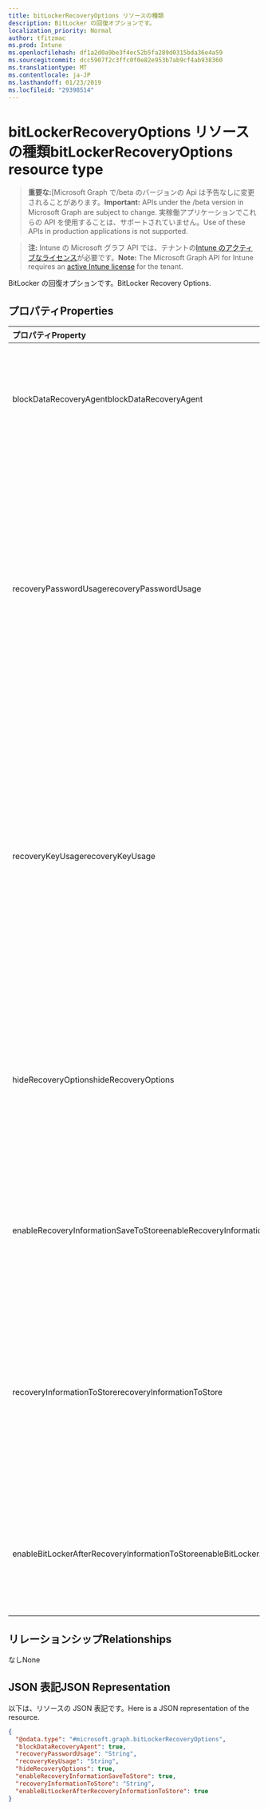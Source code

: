 ```yaml
---
title: bitLockerRecoveryOptions リソースの種類
description: BitLocker の回復オプションです。
localization_priority: Normal
author: tfitzmac
ms.prod: Intune
ms.openlocfilehash: df1a2d0a9be3f4ec52b5fa289d0315bda36e4a59
ms.sourcegitcommit: dcc5907f2c3ffc0f0e82e953b7ab9cf4ab938360
ms.translationtype: MT
ms.contentlocale: ja-JP
ms.lasthandoff: 01/23/2019
ms.locfileid: "29398514"
---
```

# <a name="bitlockerrecoveryoptions-resource-type"></a><span data-ttu-id="8cc51-103">bitLockerRecoveryOptions リソースの種類</span><span class="sxs-lookup"><span data-stu-id="8cc51-103">bitLockerRecoveryOptions resource type</span></span>

> <span data-ttu-id="8cc51-104">**重要な:**[Microsoft Graph で/beta のバージョンの Api は予告なしに変更されることがあります。</span><span class="sxs-lookup"><span data-stu-id="8cc51-104">**Important:** APIs under the /beta version in Microsoft Graph are subject to change.</span></span> <span data-ttu-id="8cc51-105">実稼働アプリケーションでこれらの API を使用することは、サポートされていません。</span><span class="sxs-lookup"><span data-stu-id="8cc51-105">Use of these APIs in production applications is not supported.</span></span>

> <span data-ttu-id="8cc51-106">**注:** Intune の Microsoft グラフ API では、テナントの[Intune のアクティブなライセンス](https://go.microsoft.com/fwlink/?linkid=839381)が必要です。</span><span class="sxs-lookup"><span data-stu-id="8cc51-106">**Note:** The Microsoft Graph API for Intune requires an [active Intune license](https://go.microsoft.com/fwlink/?linkid=839381) for the tenant.</span></span>

<span data-ttu-id="8cc51-107">BitLocker の回復オプションです。</span><span class="sxs-lookup"><span data-stu-id="8cc51-107">BitLocker Recovery Options.</span></span>

## <a name="properties"></a><span data-ttu-id="8cc51-108">プロパティ</span><span class="sxs-lookup"><span data-stu-id="8cc51-108">Properties</span></span>
|<span data-ttu-id="8cc51-109">プロパティ</span><span class="sxs-lookup"><span data-stu-id="8cc51-109">Property</span></span>|<span data-ttu-id="8cc51-110">型</span><span class="sxs-lookup"><span data-stu-id="8cc51-110">Type</span></span>|<span data-ttu-id="8cc51-111">説明</span><span class="sxs-lookup"><span data-stu-id="8cc51-111">Description</span></span>|
|:---|:---|:---|
|<span data-ttu-id="8cc51-112">blockDataRecoveryAgent</span><span class="sxs-lookup"><span data-stu-id="8cc51-112">blockDataRecoveryAgent</span></span>|<span data-ttu-id="8cc51-113">Boolean</span><span class="sxs-lookup"><span data-stu-id="8cc51-113">Boolean</span></span>|<span data-ttu-id="8cc51-114">回復エージェントの証明書ベースのデータをブロックするかどうかを示します。</span><span class="sxs-lookup"><span data-stu-id="8cc51-114">Indicates whether to block certificate-based data recovery agent.</span></span>|
|<span data-ttu-id="8cc51-115">recoveryPasswordUsage</span><span class="sxs-lookup"><span data-stu-id="8cc51-115">recoveryPasswordUsage</span></span>|[<span data-ttu-id="8cc51-116">configurationUsage</span><span class="sxs-lookup"><span data-stu-id="8cc51-116">configurationUsage</span></span>](../resources/intune-deviceconfig-configurationusage.md)|<span data-ttu-id="8cc51-117">ユーザーの許可または固定の 48 桁の回復パスワードを生成するために必要なのかどうか、またはシステム ディスクを示します。</span><span class="sxs-lookup"><span data-stu-id="8cc51-117">Indicates whether users are allowed or required to generate a 48-digit recovery password for fixed or system disk.</span></span> <span data-ttu-id="8cc51-118">可能な値は、`blocked`、`required`、`allowed` です。</span><span class="sxs-lookup"><span data-stu-id="8cc51-118">Possible values are: `blocked`, `required`, `allowed`.</span></span>|
|<span data-ttu-id="8cc51-119">recoveryKeyUsage</span><span class="sxs-lookup"><span data-stu-id="8cc51-119">recoveryKeyUsage</span></span>|[<span data-ttu-id="8cc51-120">configurationUsage</span><span class="sxs-lookup"><span data-stu-id="8cc51-120">configurationUsage</span></span>](../resources/intune-deviceconfig-configurationusage.md)|<span data-ttu-id="8cc51-121">ユーザーの許可または固定の 256 ビットの回復キーを生成するために必要なのかどうか、またはシステム ディスクを示します。</span><span class="sxs-lookup"><span data-stu-id="8cc51-121">Indicates whether users are allowed or required to generate a 256-bit recovery key for fixed or system disk.</span></span> <span data-ttu-id="8cc51-122">可能な値は、`blocked`、`required`、`allowed` です。</span><span class="sxs-lookup"><span data-stu-id="8cc51-122">Possible values are: `blocked`, `required`, `allowed`.</span></span>|
|<span data-ttu-id="8cc51-123">hideRecoveryOptions</span><span class="sxs-lookup"><span data-stu-id="8cc51-123">hideRecoveryOptions</span></span>|<span data-ttu-id="8cc51-124">Boolean</span><span class="sxs-lookup"><span data-stu-id="8cc51-124">Boolean</span></span>|<span data-ttu-id="8cc51-125">固定の BitLocker セットアップ ウィザードの回復オプションを表示できるようにするかどうか、またはシステム ディスクを示します。</span><span class="sxs-lookup"><span data-stu-id="8cc51-125">Indicates whether or not to allow showing recovery options in BitLocker Setup Wizard for fixed or system disk.</span></span>|
|<span data-ttu-id="8cc51-126">enableRecoveryInformationSaveToStore</span><span class="sxs-lookup"><span data-stu-id="8cc51-126">enableRecoveryInformationSaveToStore</span></span>|<span data-ttu-id="8cc51-127">Boolean</span><span class="sxs-lookup"><span data-stu-id="8cc51-127">Boolean</span></span>|<span data-ttu-id="8cc51-128">AD DS に格納するのには BitLocker 回復情報を許可するかどうかを示します。</span><span class="sxs-lookup"><span data-stu-id="8cc51-128">Indicates whether or not to allow BitLocker recovery information to store in AD DS.</span></span>|
|<span data-ttu-id="8cc51-129">recoveryInformationToStore</span><span class="sxs-lookup"><span data-stu-id="8cc51-129">recoveryInformationToStore</span></span>|[<span data-ttu-id="8cc51-130">bitLockerRecoveryInformationType</span><span class="sxs-lookup"><span data-stu-id="8cc51-130">bitLockerRecoveryInformationType</span></span>](../resources/intune-deviceconfig-bitlockerrecoveryinformationtype.md)|<span data-ttu-id="8cc51-131">どのようなさまざまな BitLocker 回復情報が AD DS に格納されている構成です。</span><span class="sxs-lookup"><span data-stu-id="8cc51-131">Configure what pieces of BitLocker recovery information are stored to AD DS.</span></span> <span data-ttu-id="8cc51-132">使用可能な値は、`passwordAndKey`、`passwordOnly` です。</span><span class="sxs-lookup"><span data-stu-id="8cc51-132">Possible values are: `passwordAndKey`, `passwordOnly`.</span></span>|
|<span data-ttu-id="8cc51-133">enableBitLockerAfterRecoveryInformationToStore</span><span class="sxs-lookup"><span data-stu-id="8cc51-133">enableBitLockerAfterRecoveryInformationToStore</span></span>|<span data-ttu-id="8cc51-134">Boolean</span><span class="sxs-lookup"><span data-stu-id="8cc51-134">Boolean</span></span>|<span data-ttu-id="8cc51-135">AD DS に回復情報が格納されるまで BitLocker を有効にするかどうかを示します。</span><span class="sxs-lookup"><span data-stu-id="8cc51-135">Indicates whether or not to enable BitLocker until recovery information is stored in AD DS.</span></span>|

## <a name="relationships"></a><span data-ttu-id="8cc51-136">リレーションシップ</span><span class="sxs-lookup"><span data-stu-id="8cc51-136">Relationships</span></span>
<span data-ttu-id="8cc51-137">なし</span><span class="sxs-lookup"><span data-stu-id="8cc51-137">None</span></span>

## <a name="json-representation"></a><span data-ttu-id="8cc51-138">JSON 表記</span><span class="sxs-lookup"><span data-stu-id="8cc51-138">JSON Representation</span></span>
<span data-ttu-id="8cc51-139">以下は、リソースの JSON 表記です。</span><span class="sxs-lookup"><span data-stu-id="8cc51-139">Here is a JSON representation of the resource.</span></span>
<!-- {
  "blockType": "resource",
  "@odata.type": "microsoft.graph.bitLockerRecoveryOptions"
}
-->
``` json
{
  "@odata.type": "#microsoft.graph.bitLockerRecoveryOptions",
  "blockDataRecoveryAgent": true,
  "recoveryPasswordUsage": "String",
  "recoveryKeyUsage": "String",
  "hideRecoveryOptions": true,
  "enableRecoveryInformationSaveToStore": true,
  "recoveryInformationToStore": "String",
  "enableBitLockerAfterRecoveryInformationToStore": true
}
```




